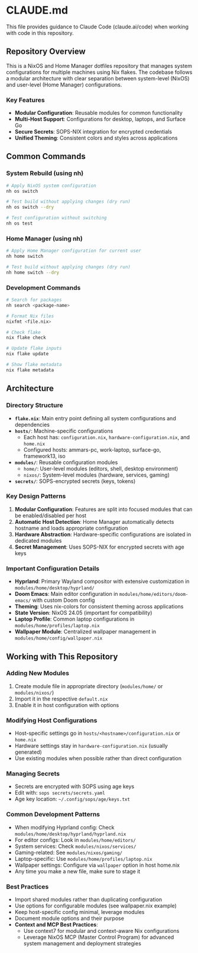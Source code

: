 # CLAUDE.md

This file provides guidance to Claude Code (claude.ai/code) when working with code in this repository.

## Repository Overview

This is a NixOS and Home Manager dotfiles repository that manages system configurations for multiple machines using Nix flakes. The codebase follows a modular architecture with clear separation between system-level (NixOS) and user-level (Home Manager) configurations.

### Key Features
- **Modular Configuration**: Reusable modules for common functionality
- **Multi-Host Support**: Configurations for desktop, laptops, and Surface Go
- **Secure Secrets**: SOPS-NIX integration for encrypted credentials
- **Unified Theming**: Consistent colors and styles across applications

## Common Commands

### System Rebuild (using nh)
```bash
# Apply NixOS system configuration
nh os switch

# Test build without applying changes (dry run)
nh os switch --dry

# Test configuration without switching
nh os test
```

### Home Manager (using nh)
```bash
# Apply Home Manager configuration for current user
nh home switch

# Test build without applying changes (dry run)
nh home switch --dry
```

### Development Commands
```bash
# Search for packages
nh search <package-name>

# Format Nix files
nixfmt <file.nix>

# Check flake
nix flake check

# Update flake inputs
nix flake update

# Show flake metadata
nix flake metadata
```

## Architecture

### Directory Structure
- **`flake.nix`**: Main entry point defining all system configurations and dependencies
- **`hosts/`**: Machine-specific configurations
  - Each host has: `configuration.nix`, `hardware-configuration.nix`, and `home.nix`
  - Configured hosts: ammars-pc, work-laptop, surface-go, framework13, iso
- **`modules/`**: Reusable configuration modules
  - `home/`: User-level modules (editors, shell, desktop environment)
  - `nixos/`: System-level modules (hardware, services, gaming)
- **`secrets/`**: SOPS-encrypted secrets (keys, tokens)

### Key Design Patterns
1. **Modular Configuration**: Features are split into focused modules that can be enabled/disabled per host
2. **Automatic Host Detection**: Home Manager automatically detects hostname and loads appropriate configuration
3. **Hardware Abstraction**: Hardware-specific configurations are isolated in dedicated modules
4. **Secret Management**: Uses SOPS-NIX for encrypted secrets with age keys

### Important Configuration Details
- **Hyprland**: Primary Wayland compositor with extensive customization in `modules/home/desktop/hyprland/`
- **Doom Emacs**: Main editor configuration in `modules/home/editors/doom-emacs/` with custom Doom config
- **Theming**: Uses nix-colors for consistent theming across applications
- **State Version**: NixOS 24.05 (important for compatibility)
- **Laptop Profile**: Common laptop configurations in `modules/home/profiles/laptop.nix`
- **Wallpaper Module**: Centralized wallpaper management in `modules/home/config/wallpaper.nix`

## Working with This Repository

### Adding New Modules
1. Create module file in appropriate directory (`modules/home/` or `modules/nixos/`)
2. Import it in the respective `default.nix`
3. Enable it in host configuration with options

### Modifying Host Configurations
- Host-specific settings go in `hosts/<hostname>/configuration.nix` or `home.nix`
- Hardware settings stay in `hardware-configuration.nix` (usually generated)
- Use existing modules when possible rather than direct configuration

### Managing Secrets
- Secrets are encrypted with SOPS using age keys
- Edit with: `sops secrets/secrets.yaml`
- Age key location: `~/.config/sops/age/keys.txt`

### Common Development Patterns
- When modifying Hyprland config: Check `modules/home/desktop/hyprland/hyprland.nix`
- For editor configs: Look in `modules/home/editors/`
- System services: Check `modules/nixos/services/`
- Gaming-related: See `modules/nixos/gaming/`
- Laptop-specific: Use `modules/home/profiles/laptop.nix`
- Wallpaper settings: Configure via `wallpaper` option in host home.nix
- Any time you make a new file, make sure to stage it

### Best Practices
- Import shared modules rather than duplicating configuration
- Use options for configurable modules (see wallpaper.nix example)
- Keep host-specific config minimal, leverage modules
- Document module options and their purpose
- **Context and MCP Best Practices**:
  - Use context7 for modular and context-aware Nix configurations
  - Leverage NixOS MCP (Master Control Program) for advanced system management and deployment strategies